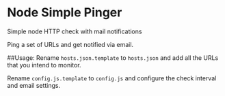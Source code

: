 # Node Simple Pinger
Simple node HTTP check with mail notifications

Ping a set of URLs and get notified via email.

##Usage:
Rename `hosts.json.template` to `hosts.json` and add all the URLs that you intend to monitor.

Rename `config.js.template` to `config.js` and configure the check interval and email settings. 



